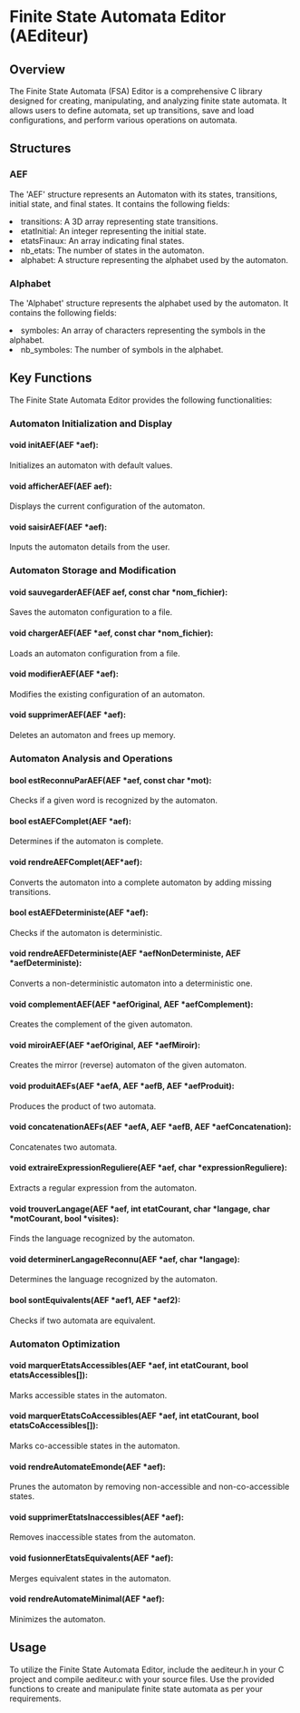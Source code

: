# Finite State Automata Editor (AEditeur)

## Overview

<p> The Finite State Automata (FSA) Editor is a comprehensive C library designed for creating, manipulating, and analyzing finite state automata. It allows users to define automata, set up transitions, save and load configurations, and perform various operations on automata. </p>

## Structures

### AEF

<p> The 'AEF' structure represents an Automaton with its states, transitions, initial state, and final states. It contains the following fields: </p>

<li> transitions: A 3D array representing state transitions. </li>
<li> etatInitial: An integer representing the initial state. </li>
<li> etatsFinaux: An array indicating final states. </li>
<li> nb_etats: The number of states in the automaton. </li>
<li> alphabet: A structure representing the alphabet used by the automaton. </li>

### Alphabet

<p>The 'Alphabet' structure represents the alphabet used by the automaton. It contains the following fields: </p>

<li> symboles: An array of characters representing the symbols in the alphabet. </li>
<li> nb_symboles: The number of symbols in the alphabet. </li>

## Key Functions

<p> The Finite State Automata Editor provides the following functionalities: </p>

### Automaton Initialization and Display

<p> <h4> void initAEF(AEF *aef): </h4> Initializes an automaton with default values. </p>
<p> <h4> void afficherAEF(AEF aef): </h4> Displays the current configuration of the automaton. </p>
<p> <h4> void saisirAEF(AEF *aef):</h4> Inputs the automaton details from the user. </p>

### Automaton Storage and Modification
<p> <h4> void sauvegarderAEF(AEF aef, const char *nom_fichier): </h4> Saves the automaton configuration to a file. </p>
<p> <h4> void chargerAEF(AEF *aef, const char *nom_fichier): </h4> Loads an automaton configuration from a file. </p>
<p> <h4> void modifierAEF(AEF *aef): </h4> Modifies the existing configuration of an automaton. </p>
<p> <h4> void supprimerAEF(AEF *aef): </h4> Deletes an automaton and frees up memory. </p>

### Automaton Analysis and Operations
<p> <h4> bool estReconnuParAEF(AEF *aef, const char *mot): </h4> Checks if a given word is recognized by the automaton. </p>
<p> <h4> bool estAEFComplet(AEF *aef): </h4> Determines if the automaton is complete. </p>
<p> <h4> void rendreAEFComplet(AEF*aef): </h4> Converts the automaton into a complete automaton by adding missing transitions. </p>
<p> <h4> bool estAEFDeterministe(AEF *aef):</h4> Checks if the automaton is deterministic. </p>
<p> <h4> void rendreAEFDeterministe(AEF *aefNonDeterministe, AEF *aefDeterministe):</h4> Converts a non-deterministic automaton into a deterministic one. </p>
<p> <h4>void complementAEF(AEF *aefOriginal, AEF *aefComplement):</h4> Creates the complement of the given automaton. </p>
<p> <h4> void miroirAEF(AEF *aefOriginal, AEF *aefMiroir):</h4> Creates the mirror (reverse) automaton of the given automaton. </p>
<p> <h4> void produitAEFs(AEF *aefA, AEF *aefB, AEF *aefProduit):</h4> Produces the product of two automata.</p>
<p> <h4> void concatenationAEFs(AEF *aefA, AEF *aefB, AEF *aefConcatenation):</h4> Concatenates two automata.</p>
<p> <h4> void extraireExpressionReguliere(AEF *aef, char *expressionReguliere):</h4> Extracts a regular expression from the automaton.</p>
<p> <h4> void trouverLangage(AEF *aef, int etatCourant, char *langage, char *motCourant, bool *visites):</h4> Finds the language recognized by the automaton.</p>
<p> <h4> void determinerLangageReconnu(AEF *aef, char *langage):</h4> Determines the language recognized by the automaton.</p>
<p> <h4> bool sontEquivalents(AEF *aef1, AEF *aef2):</h4> Checks if two automata are equivalent.</p>

### Automaton Optimization

<p> <h4> void marquerEtatsAccessibles(AEF *aef, int etatCourant, bool etatsAccessibles[]):</h4> Marks accessible states in the automaton.</p>
<p> <h4> void marquerEtatsCoAccessibles(AEF *aef, int etatCourant, bool etatsCoAccessibles[]):</h4> Marks co-accessible states in the automaton.</p>
<p> <h4> void rendreAutomateEmonde(AEF *aef):</h4> Prunes the automaton by removing non-accessible and non-co-accessible states.</p>
<p> <h4> void supprimerEtatsInaccessibles(AEF *aef):</h4> Removes inaccessible states from the automaton.</p>
<p> <h4> void fusionnerEtatsEquivalents(AEF *aef):</h4> Merges equivalent states in the automaton.</p>
<p> <h4> void rendreAutomateMinimal(AEF *aef):</h4> Minimizes the automaton.</p>

## Usage

<p> To utilize the Finite State Automata Editor, include the aediteur.h in your C project and compile aediteur.c with your source files. Use the provided functions to create and manipulate finite state automata as per your requirements. </p>
